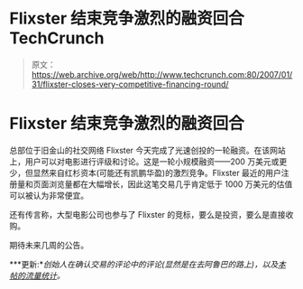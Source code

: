 # Flixster 结束竞争激烈的融资回合 TechCrunch

> 原文：<https://web.archive.org/web/http://www.techcrunch.com:80/2007/01/31/flixster-closes-very-competitive-financing-round/>

# Flixster 结束竞争激烈的融资回合

总部位于旧金山的社交网络 Flixster 今天完成了光速创投的一轮融资。在该网站上，用户可以对电影进行评级和讨论。这是一轮小规模融资——200 万美元或更少，但显然来自红杉资本(可能还有凯鹏华盈)的激烈竞争。Flixster 最近的用户注册量和页面浏览量都在大幅增长，因此这笔交易几乎肯定低于 1000 万美元的估值可以被认为非常便宜。

还有传言称，大型电影公司也参与了 Flixster 的竞标，要么是投资，要么是直接收购。

期待未来几周的公告。

***更新:**创始人在确认交易的评论中的评论(显然是在去阿鲁巴的路上)，以及[本帖的流量统计](https://web.archive.org/web/20220929194919/http://www.beta.techcrunch.com/2007/02/01/flixster-growing-like-a-weed/)。*